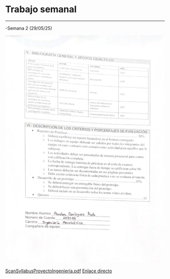 # Trabajo semanal
---
-Semana 2 (29/05/25)


![Diagrama del sistema](recursos/imgs/Whtssyll.jpg)

[ScanSyllabusProyectoIngeniería.pdf](https://github.com/user-attachments/files/22192666/ScanSyllabusProyectoIngenieria.pdf)
[Enlace directo](https://github.com/user-attachments/files/22192666/ScanSyllabusProyectoIngenieria.pdf)  
